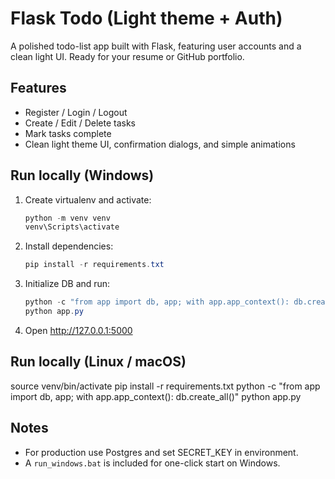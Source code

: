 # Flask Todo (Light theme + Auth)

A polished todo-list app built with Flask, featuring user accounts and a clean light UI. Ready for your resume or GitHub portfolio.

## Features
- Register / Login / Logout
- Create / Edit / Delete tasks
- Mark tasks complete
- Clean light theme UI, confirmation dialogs, and simple animations

## Run locally (Windows)
1. Create virtualenv and activate:
   ```powershell
   python -m venv venv
   venv\Scripts\activate
   ```
2. Install dependencies:
   ```powershell
   pip install -r requirements.txt
   ```
3. Initialize DB and run:
   ```powershell
   python -c "from app import db, app; with app.app_context(): db.create_all()"
   python app.py
   ```
4. Open http://127.0.0.1:5000

## Run locally (Linux / macOS)
   source venv/bin/activate
   pip install -r requirements.txt
   python -c "from app import db, app; with app.app_context(): db.create_all()"
   python app.py

## Notes
- For production use Postgres and set SECRET_KEY in environment.
- A `run_windows.bat` is included for one-click start on Windows.
